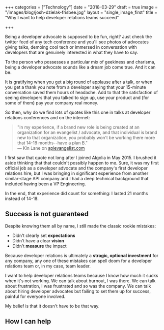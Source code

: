 +++
categories = ["Technology"]
date = "2018-03-29"
draft = true
image = "/images/blog/josh-dzielak-frisbee.jpg"
layout = "single_image_first"
title = "Why I want to help developer relations teams succeed"

+++

<boom>B</boom>eing a developer advocate is supposed to be fun, right? Just check the twitter feed of any tech conference and you'll see photos of advocates giving talks, demoing cool tech or immersed in conversation with developers that are genuinely interested in what they have to say.

To the person who possesses a particular mix of geekiness and charisma, being a developer advocate sounds like a dream job come true. And it can be.

It is gratifying when you get a big round of applause after a talk, or when you get a thank you note from a developer saying that your 15-minute conversation saved them hours of headache. Add to that the satisfaction of seeing developers that you talked to sign up, use your product and (for some of them) pay your company real money.

So then, why do we find lots of quotes like this one in talks at developer relations conferences and on the internet:

> "In my experience, if a brand new role is being created at an organization for an evangelist / advocate, and that individual is brand new to that organization, you probably won't be working there more that 14-18 months--have a plan B." <br>— Kin Lane on [apievangelist.com](http://apievangelist.com/2016/03/07/the-70-platforms-with-job-postings-for-a-developer-evangelist-or-advocate-currently/)

I first saw that quote not long after I joined Algolia in May 2015. I brushed it aside thinking that that couldn't possibly happen to me. Sure, it was my first official job as a developer advocate and the company's first developer relations hire, but I was bringing in significant experience from another similar-stage API company and I had a deep technical background that included having been a VP Engineering.

In the end, that experience did count for something: I lasted 21 months instead of 14-18.

## Success is not guaranteed

Despite knowing them all by name, I still made the classic rookie mistakes:

- Didn't clearly set **expectations**
- Didn't have a clear **vision**
- Didn't **measure** the impact

Because developer relations is ultimately a **stragic, optional investment** for any company, any one of these mistakes can spell doom for a developer relations team or, in my case, team leader.

I want to help developer relations teams because I know how much it sucks when it's not working. We can talk about burnout, I was there. We can talk about frustration, I was frustrated and so was the company. We can talk about hiring developer advocates but failing to set them up for success, painful for everyone involved.

My belief is that it doesn't have to be that way.

## How I can help

